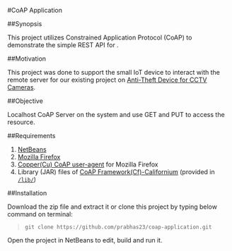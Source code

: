 #CoAP Application

##Synopsis

This project utilizes Constrained Application Protocol (CoAP) to demonstrate the simple REST API for .

##Motivation

This project was done to support the small IoT device to interact with the remote server for our existing project on [Anti-Theft Device for CCTV Cameras](https://github.com/KaushikNeelichetty/Anti-Theft-Device-For-CCTV-Cameras).

##Objective

Localhost CoAP Server on the system and use GET and PUT to access the resource.

##Requirements

1. [NetBeans](https://netbeans.org/)
2. [Mozilla Firefox](https://www.mozilla.org/en-US/firefox/new/)
3. [Copper(Cu) CoAP user-agent](https://github.com/mkovatsc/Copper) for Mozilla Firefox
4. Library (JAR) files of [CoAP Framework(Cf)-Californium](https://github.com/eclipse/californium) (provided in [`/lib/`](https://github.com/prabhas23/coap-application/tree/master/lib))

##Installation

Download the zip file and extract it or clone this project by typing below command on terminal:
>`git clone https://github.com/prabhas23/coap-application.git`

Open the project in NetBeans to edit, build and run it.

##
